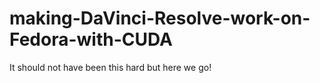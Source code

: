 # making-DaVinci-Resolve-work-on-Fedora-with-CUDA
It should not have been this hard but here we go!

